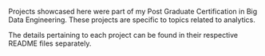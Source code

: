 Projects showcased here were part of my Post Graduate Certification in Big Data Engineering. These projects are specific to topics related to analytics.

The details pertaining to each project can be found in their respective README files separately.
